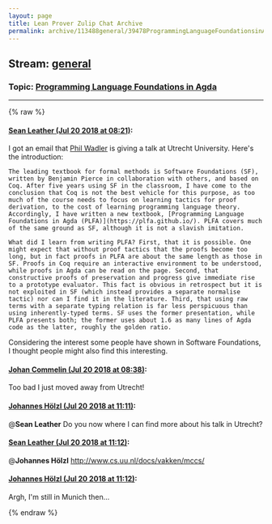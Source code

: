 ```yaml
---
layout: page
title: Lean Prover Zulip Chat Archive 
permalink: archive/113488general/39478ProgrammingLanguageFoundationsinAgda.html
---
```


## Stream: [general](index.html)
### Topic: [Programming Language Foundations in Agda](39478ProgrammingLanguageFoundationsinAgda.html)

---


{% raw %}
#### [ Sean Leather (Jul 20 2018 at 08:21)](https://leanprover.zulipchat.com/#narrow/stream/113488-general/topic/Programming%20Language%20Foundations%20in%20Agda/near/129979672):
I got an email that [Phil Wadler](http://homepages.inf.ed.ac.uk/wadler/) is giving a talk at Utrecht University. Here's the introduction:

```quote
The leading textbook for formal methods is Software Foundations (SF), written by Benjamin Pierce in collaboration with others, and based on Coq. After five years using SF in the classroom, I have come to the conclusion that Coq is not the best vehicle for this purpose, as too much of the course needs to focus on learning tactics for proof derivation, to the cost of learning programming language theory. Accordingly, I have written a new textbook, [Programming Language Foundations in Agda (PLFA)](https://plfa.github.io/). PLFA covers much of the same ground as SF, although it is not a slavish imitation.

What did I learn from writing PLFA? First, that it is possible. One might expect that without proof tactics that the proofs become too long, but in fact proofs in PLFA are about the same length as those in SF. Proofs in Coq require an interactive environment to be understood, while proofs in Agda can be read on the page. Second, that constructive proofs of preservation and progress give immediate rise to a prototype evaluator. This fact is obvious in retrospect but it is not exploited in SF (which instead provides a separate normalise tactic) nor can I find it in the literature. Third, that using raw terms with a separate typing relation is far less perspicuous than using inherently-typed terms. SF uses the former presentation, while PLFA presents both; the former uses about 1.6 as many lines of Agda code as the latter, roughly the golden ratio.
```

Considering the interest some people have shown in Software Foundations, I thought people might also find this interesting.

#### [ Johan Commelin (Jul 20 2018 at 08:38)](https://leanprover.zulipchat.com/#narrow/stream/113488-general/topic/Programming%20Language%20Foundations%20in%20Agda/near/129980285):
Too bad I just moved away from Utrecht!

#### [ Johannes Hölzl (Jul 20 2018 at 11:11)](https://leanprover.zulipchat.com/#narrow/stream/113488-general/topic/Programming%20Language%20Foundations%20in%20Agda/near/129985490):
@**Sean Leather**  Do you now where I can find more about his talk in Utrecht?

#### [ Sean Leather (Jul 20 2018 at 11:12)](https://leanprover.zulipchat.com/#narrow/stream/113488-general/topic/Programming%20Language%20Foundations%20in%20Agda/near/129985545):
@**Johannes Hölzl** http://www.cs.uu.nl/docs/vakken/mccs/

#### [ Johannes Hölzl (Jul 20 2018 at 11:12)](https://leanprover.zulipchat.com/#narrow/stream/113488-general/topic/Programming%20Language%20Foundations%20in%20Agda/near/129985553):
Argh, I'm still in Munich then...


{% endraw %}
